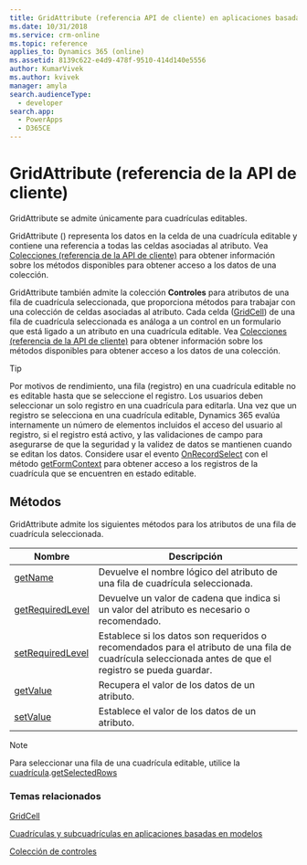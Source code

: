 ```yaml
---
title: GridAttribute (referencia API de cliente) en aplicaciones basadas en modelos | Microsoft Docs
ms.date: 10/31/2018
ms.service: crm-online
ms.topic: reference
applies_to: Dynamics 365 (online)
ms.assetid: 8139c622-e4d9-478f-9510-414d140e5556
author: KumarVivek
ms.author: kvivek
manager: amyla
search.audienceType:
  - developer
search.app:
  - PowerApps
  - D365CE
---
```

# <a name="gridattribute-client-api-reference"></a>GridAttribute (referencia de la API de cliente)



GridAttribute se admite únicamente para cuadrículas editables.

GridAttribute () representa los datos en la celda de una cuadrícula editable y contiene una referencia a todas las celdas asociadas al atributo. Vea [Colecciones (referencia de la API de cliente)](../collections.md) para obtener información sobre los métodos disponibles para obtener acceso a los datos de una colección.

GridAttribute también admite la colección **Controles** para atributos de una fila de cuadrícula seleccionada, que proporciona métodos para trabajar con una colección de celdas asociadas al atributo. Cada celda ([GridCell](gridcell.md)) de una fila de cuadrícula seleccionada es análoga a un control en un formulario que está ligado a un atributo en una cuadrícula editable. Vea [Colecciones (referencia de la API de cliente)](../collections.md) para obtener información sobre los métodos disponibles para obtener acceso a los datos de una colección.

>[!TIP]
>Por motivos de rendimiento, una fila (registro) en una cuadrícula editable no es editable hasta que se seleccione el registro. Los usuarios deben seleccionar un solo registro en una cuadrícula para editarla. Una vez que un registro se selecciona en una cuadrícula editable, Dynamics 365 evalúa internamente un número de elementos incluidos el acceso del usuario al registro, si el registro está activo, y las validaciones de campo para asegurarse de que la seguridad y la validez de datos se mantienen cuando se editan los datos. Considere usar el evento [OnRecordSelect](../events/grid-onrecordselect.md) con el método [getFormContext](../executioncontext/getFormContext.md) para obtener acceso a los registros de la cuadrícula que se encuentren en estado editable.

## <a name="methods"></a>Métodos

GridAttribute admite los siguientes métodos para los atributos de una fila de cuadrícula seleccionada.

|Nombre|Descripción|
|--|--|
|[getName](../attributes/getName.md)|Devuelve el nombre lógico del atributo de una fila de cuadrícula seleccionada.|
|[getRequiredLevel](../attributes/getRequiredLevel.md)| Devuelve un valor de cadena que indica si un valor del atributo es necesario o recomendado.|
|[setRequiredLevel](../attributes/setRequiredLevel.md)| Establece si los datos son requeridos o recomendados para el atributo de una fila de cuadrícula seleccionada antes de que el registro se pueda guardar.|
|[getValue](../attributes/getValue.md)| Recupera el valor de los datos de un atributo.|
|[setValue](../attributes/setValue.md)| Establece el valor de los datos de un atributo.|

>[!NOTE]
>Para seleccionar una fila de una cuadrícula editable, utilice la [cuadrícula](grid.md).[getSelectedRows](grid/getSelectedRows.md)

### <a name="related-topics"></a>Temas relacionados

[GridCell](gridcell.md)

[Cuadrículas y subcuadrículas en aplicaciones basadas en modelos](../grids.md)

[Colección de controles](../attributes/controls-collection.md)


